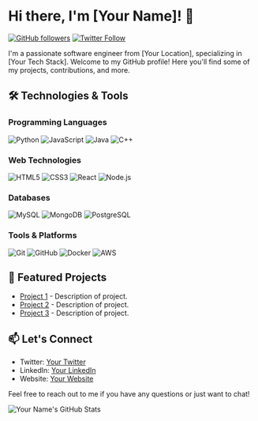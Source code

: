 # Hi there, I'm [Your Name]! 👋

[![GitHub followers](https://img.shields.io/github/followers/yourusername.svg?style=social)](https://github.com/yourusername)
[![Twitter Follow](https://img.shields.io/twitter/follow/yourtwitterhandle.svg?style=social)](https://twitter.com/yourtwitterhandle)

I'm a passionate software engineer from [Your Location], specializing in [Your Tech Stack]. Welcome to my GitHub profile! Here you'll find some of my projects, contributions, and more.

## 🛠️ Technologies & Tools

### Programming Languages
![Python](https://img.shields.io/badge/-Python-3776AB?style=flat-square&logo=python&logoColor=ffffff)
![JavaScript](https://img.shields.io/badge/-JavaScript-F7DF1E?style=flat-square&logo=javascript&logoColor=000000)
![Java](https://img.shields.io/badge/-Java-007396?style=flat-square&logo=java&logoColor=ffffff)
![C++](https://img.shields.io/badge/-C++-00599C?style=flat-square&logo=c%2B%2B&logoColor=ffffff)

### Web Technologies
![HTML5](https://img.shields.io/badge/-HTML5-E34F26?style=flat-square&logo=html5&logoColor=ffffff)
![CSS3](https://img.shields.io/badge/-CSS3-1572B6?style=flat-square&logo=css3&logoColor=ffffff)
![React](https://img.shields.io/badge/-React-61DAFB?style=flat-square&logo=react&logoColor=ffffff)
![Node.js](https://img.shields.io/badge/-Node.js-339933?style=flat-square&logo=node.js&logoColor=ffffff)

### Databases
![MySQL](https://img.shields.io/badge/-MySQL-4479A1?style=flat-square&logo=mysql&logoColor=ffffff)
![MongoDB](https://img.shields.io/badge/-MongoDB-47A248?style=flat-square&logo=mongodb&logoColor=ffffff)
![PostgreSQL](https://img.shields.io/badge/-PostgreSQL-336791?style=flat-square&logo=postgresql&logoColor=ffffff)

### Tools & Platforms
![Git](https://img.shields.io/badge/-Git-F05032?style=flat-square&logo=git&logoColor=ffffff)
![GitHub](https://img.shields.io/badge/-GitHub-181717?style=flat-square&logo=github&logoColor=ffffff)
![Docker](https://img.shields.io/badge/-Docker-2496ED?style=flat-square&logo=docker&logoColor=ffffff)
![AWS](https://img.shields.io/badge/-Amazon%20AWS-232F3E?style=flat-square&logo=amazon-aws&logoColor=ffffff)

## 🚀 Featured Projects

- [Project 1](link-to-project) - Description of project.
- [Project 2](link-to-project) - Description of project.
- [Project 3](link-to-project) - Description of project.

## 📫 Let's Connect

- Twitter: [Your Twitter](https://twitter.com/yourtwitterhandle)
- LinkedIn: [Your LinkedIn](https://www.linkedin.com/in/yourlinkedin)
- Website: [Your Website](https://yourwebsite.com)

Feel free to reach out to me if you have any questions or just want to chat!

![Your Name's GitHub Stats](https://github-readme-stats.vercel.app/api?username=yourusername&show_icons=true&hide_border=true&theme=dark)
